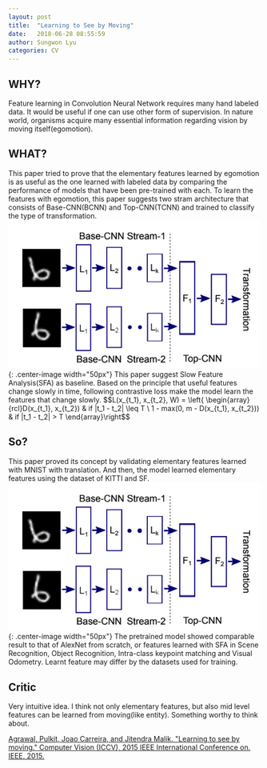 ```yaml
---
layout: post
title:  "Learning to See by Moving"
date:   2018-06-28 08:55:59
author: Sungwon Lyu
categories: CV
---
```


## WHY? 
Feature learning in Convolution Neural Network requires many hand labeled data. It would be useful if one can use other form of supervision. In nature world, organisms acquire many essential information regarding vision by moving itself(egomotion).

## WHAT?
This paper tried to prove that the elementary features learned by egomotion is as useful as the one learned with labeled data by comparing the performance of models that have been pre-trained with each. To learn the features with egomotion, this paper suggests two stram architecture that consists of Base-CNN(BCNN) and Top-CNN(TCNN) and trained to classify the type of transformation.
![image](/assets/images/lsm1.png){: .center-image width="50px"}
This paper suggest Slow Feature Analysis(SFA) as baseline. Based on the principle that useful features change slowly in time, following contrastive loss make the model learn the features that change slowly. 
$$L(x_{t_1}, x_{t_2}, W) = \left{ \begin{array}{rcl}D(x_{t_1}, x_{t_2}) & if |t_1 - t_2| \leq T \\ 1 - max(0, m - D(x_{t_1}, x_{t_2})) & if |t_1 - t_2| > T \end{array}\right$$

## So?
This paper proved its concept by validating elementary features learned with MNIST with translation. And then, the model learned elementary features using the dataset of KITTI and SF. 
![image](/assets/images/lsm1.png){: .center-image width="50px"}
The pretrained model showed comparable result to that of AlexNet from scratch, or features learned with SFA in Scene Recognition, Object Recognition, Intra-class keypoint matching and Visual Odometry. 
Learnt feature may differ by the datasets used for training. 

## Critic
Very intuitive idea. I think not only elementary features, but also mid level features can be learned from moving(like entity). Something worthy to think about. 

[Agrawal, Pulkit, Joao Carreira, and Jitendra Malik. "Learning to see by moving." Computer Vision (ICCV), 2015 IEEE International Conference on. IEEE, 2015.](https://www.cv-foundation.org/openaccess/content_iccv_2015/papers/Agrawal_Learning_to_See_ICCV_2015_paper.pdf)